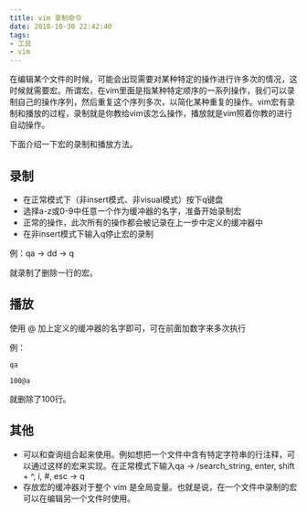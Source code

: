 ```yaml
---
title: vim 录制命令
date: 2018-10-30 22:42:40
tags:
- 工具
- vim
---
```


在编辑某个文件的时候，可能会出现需要对某种特定的操作进行许多次的情况，这时候就需要宏。所谓宏，在vim里面是指某种特定顺序的一系列操作，我们可以录制自己的操作序列，然后重复这个序列多次，以简化某种重复的操作。vim宏有录制和播放的过程，录制就是你教给vim该怎么操作，播放就是vim照着你教的进行自动操作。

下面介绍一下宏的录制和播放方法。

<!--more-->

## 录制

- 在正常模式下（非insert模式、非visual模式）按下q键盘
- 选择a-z或0-9中任意一个作为缓冲器的名字，准备开始录制宏
- 正常的操作，此次所有的操作都会被记录在上一步中定义的缓冲器中
- 在非insert模式下输入q停止宏的录制

例：qa -> dd -> q

就录制了删除一行的宏。

## 播放

使用 @ 加上定义的缓冲器的名字即可，可在前面加数字来多次执行

例：

`qa`

`100@a`

就删除了100行。


## 其他

- 可以和查询组合起来使用。例如想把一个文件中含有特定字符串的行注释，可以通过这样的宏来实现。在正常模式下输入qa -> /search\_string, enter, shift + ^, i, #, esc -> q
- 存放宏的缓冲器对于整个 vim 是全局变量。也就是说，在一个文件中录制的宏可以在编辑另一个文件时使用。
